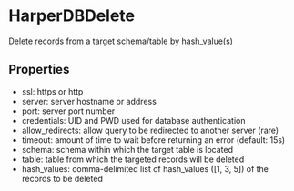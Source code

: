 HarperDBDelete
==============
Delete records from a target schema/table by hash_value(s)

Properties
----------
- ssl: https or http
- server: server hostname or address
- port: server port number
- credentials: UID and PWD used for database authentication
- allow_redirects: allow query to be redirected to another server (rare)
- timeout: amount of time to wait before returning an error (default: 15s)
- schema: schema within which the target table is located
- table: table from which the targeted records will be deleted
- hash_values: comma-delimited list of hash_values (\[1, 3, 5\]) of the records to be deleted

